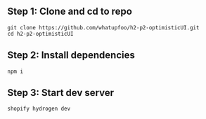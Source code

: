 ## Step 1: Clone and cd to repo 

```
git clone https://github.com/whatupfoo/h2-p2-optimisticUI.git
cd h2-p2-optimisticUI
```

## Step 2: Install dependencies 
```
npm i
```

## Step 3: Start dev server 
```
shopify hydrogen dev
``` 

